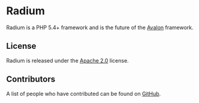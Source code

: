 Radium
======

Radium is a PHP 5.4+ framework and is the future of the [Avalon][1] framework.

License
-------

Radium is released under the [Apache 2.0][2] license.

Contributors
------------

A list of people who have contributed can be found on [GitHub][3].

[1]: https://github.com/nirix/avalon
[2]: https://www.apache.org/licenses/LICENSE-2.0.html
[3]: https://github.com/nirix/radium/graphs/contributors
